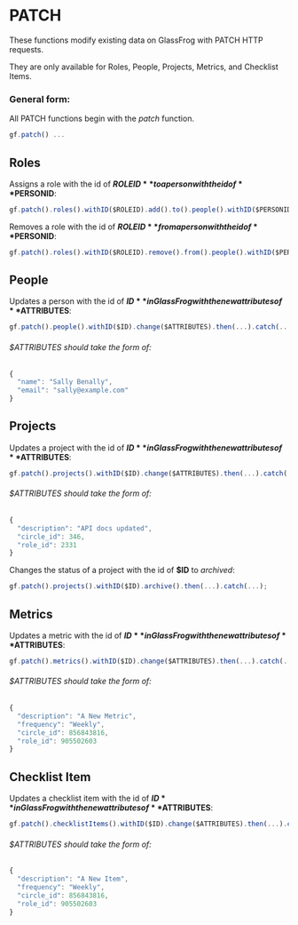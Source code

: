 # PATCH

These functions modify existing data on GlassFrog with PATCH HTTP requests.

They are only available for Roles, People, Projects, Metrics, and Checklist Items.

### General form:

All PATCH functions begin with the *patch* function.

```javascript
gf.patch() ...
```

## Roles

Assigns a role with the id of **$ROLEID** to a person with the id of **$PERSONID**:

```javascript
gf.patch().roles().withID($ROLEID).add().to().people().withID($PERSONID).then(...).catch(...);
```

Removes a role with the id of **$ROLEID** from a person with the id of **$PERSONID**:

```javascript
gf.patch().roles().withID($ROLEID).remove().from().people().withID($PERSONID).then(...).catch(...);
```

## People

Updates a person with the id of **$ID** in GlassFrog with the new attributes of **$ATTRIBUTES**:

```javascript
gf.patch().people().withID($ID).change($ATTRIBUTES).then(...).catch(...);
```

###### $ATTRIBUTES should take the form of:

```javascript
{ 
  "name": "Sally Benally", 
  "email": "sally@example.com" 
}
```

## Projects

Updates a project with the id of **$ID** in GlassFrog with the new attributes of **$ATTRIBUTES**:

```javascript
gf.patch().projects().withID($ID).change($ATTRIBUTES).then(...).catch(...);
```

###### $ATTRIBUTES should take the form of:

```javascript
{ 
  "description": "API docs updated", 
  "circle_id": 346, 
  "role_id": 2331 
}
```

Changes the status of a project with the id of **$ID** to *archived*:

```javascript
gf.patch().projects().withID($ID).archive().then(...).catch(...);
```

## Metrics

Updates a metric with the id of **$ID** in GlassFrog with the new attributes of **$ATTRIBUTES**:

```javascript
gf.patch().metrics().withID($ID).change($ATTRIBUTES).then(...).catch(...);
```

###### $ATTRIBUTES should take the form of:

```javascript
{
  "description": "A New Metric", 
  "frequency": "Weekly", 
  "circle_id": 856843816, 
  "role_id": 905502603
}
```

## Checklist Item

Updates a checklist item with the id of **$ID** in GlassFrog with the new attributes of **$ATTRIBUTES**:

```javascript
gf.patch().checklistItems().withID($ID).change($ATTRIBUTES).then(...).catch(...);
```

###### $ATTRIBUTES should take the form of:

```javascript
{
  "description": "A New Item", 
  "frequency": "Weekly", 
  "circle_id": 856843816, 
  "role_id": 905502603
}
```
